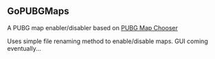 GoPUBGMaps
---

A PUBG map enabler/disabler based on [PUBG Map Chooser](https://github.com/EpicKitten/PUBG-Map-Chooser.git)

Uses simple file renaming method to enable/disable maps.
GUI coming eventually...
